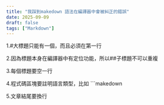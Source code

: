 ```yaml
---
title: "我踩到makedown 語法在編譯器中會被糾正的錯誤"
date: 2025-09-09
draft: false
tags: ["Markdown"]
---
```


1.#大標題只能有一個，而且必須在第一行

2.因為標題本身在編譯器中有定位功能，所以##子標題不可以重複

3.每個標題要空一行

4.程式碼區塊要註明語言類型，比如 ```makedown

5.文章結尾要換行
